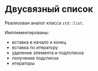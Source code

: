 # Двусвязный список

Реализован аналог класса `std::list`. 

Имплементированы:

* вставка в начало и конец
* вставка по итератору
* удаление элемента и подлсписка
* получение подсписка
* итераторы
